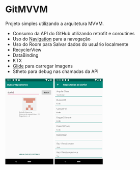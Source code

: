 # GitMVVM

Projeto simples utilizando a arquitetura MVVM.

* Consumo da API do GitHub utilizando retrofit e coroutines
* Uso do [Navigation](https://developer.android.com/guide/navigation) para a navegação
* Uso do Room para Salvar dados do usuário localmente
* RecyclerView
* DataBinding
* KTX
* [Glide](https://github.com/bumptech/glide) para carregar imagens
* Stheto para debug nas chamadas da API



<img src="Screenshot_1575153033.png" width="30%"> <img src="Screenshot_1575153047.png" width="30%">
